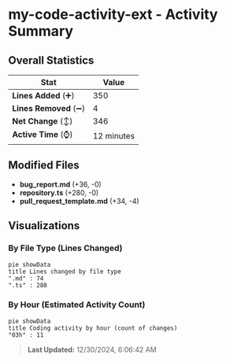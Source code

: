 # my-code-activity-ext - Activity Summary 

## Overall Statistics

| Stat                   | Value                                                             |
| ---------------------- | ----------------------------------------------------------------- |
| **Lines Added** (➕)   | 350                                          |
| **Lines Removed** (➖) | 4                                        |
| **Net Change** (↕)    | 346                |
| **Active Time** (⌚)   | 12 minutes |


## Modified Files
- **bug_report.md** (+36, -0)
- **repository.ts** (+280, -0)
- **pull_request_template.md** (+34, -4)

## Visualizations

### By File Type (Lines Changed)

```mermaid
pie showData
title Lines changed by file type
".md" : 74
".ts" : 280
```

### By Hour (Estimated Activity Count)

```mermaid
pie showData
title Coding activity by hour (count of changes)
"03h" : 11
```


> **Last Updated:** 12/30/2024, 6:06:42 AM
